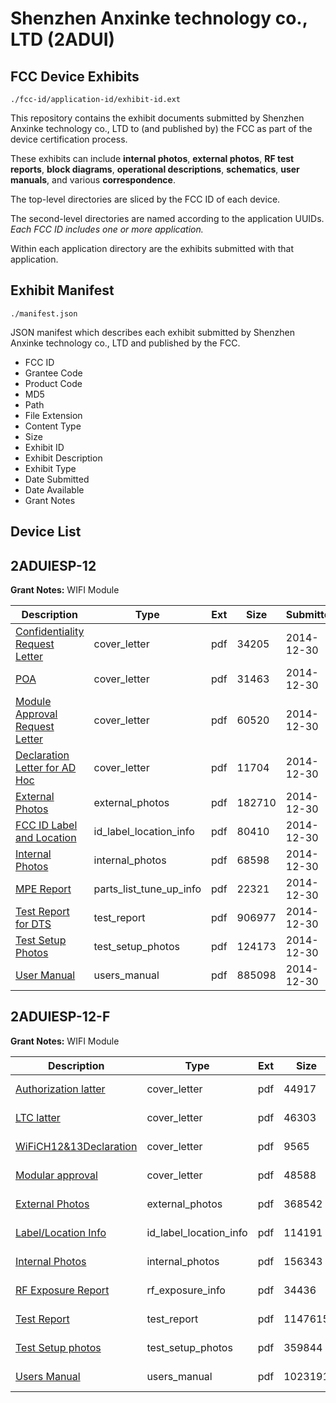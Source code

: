 # Shenzhen Anxinke technology co., LTD (2ADUI)
## FCC Device Exhibits

```
./fcc-id/application-id/exhibit-id.ext
```

This repository contains the exhibit documents submitted by Shenzhen Anxinke technology co., LTD to (and published by) the FCC as part of the device certification process.

These exhibits can include **internal photos**, **external photos**, **RF test reports**, **block diagrams**, **operational descriptions**, **schematics**, **user manuals**, and various **correspondence**.

The top-level directories are sliced by the FCC ID of each device.

The second-level directories are named according to the application UUIDs. *Each FCC ID includes one or more application.*

Within each application directory are the exhibits submitted with that application. 

## Exhibit Manifest

```
./manifest.json
```

JSON manifest which describes each exhibit submitted by Shenzhen Anxinke technology co., LTD and published by the FCC.

- FCC ID
- Grantee Code
- Product Code
- MD5
- Path
- File Extension
- Content Type
- Size
- Exhibit ID
- Exhibit Description
- Exhibit Type
- Date Submitted
- Date Available
- Grant Notes

## Device List
## 2ADUIESP-12
**Grant Notes:** WIFI Module

| Description | Type | Ext | Size | Submitted | Available |
| ----------- | ---- | --- | ---- | --------- | --------- |
| [Confidentiality Request Letter](2ADUIESP-12/eb21982b25183dadf5e0f53a633d533f/2487394.pdf) | cover_letter | pdf | 34205 | 2014-12-30 | 2014-12-30 |
| [POA](2ADUIESP-12/eb21982b25183dadf5e0f53a633d533f/2487395.pdf) | cover_letter | pdf | 31463 | 2014-12-30 | 2014-12-30 |
| [Module Approval Request Letter](2ADUIESP-12/eb21982b25183dadf5e0f53a633d533f/2487396.pdf) | cover_letter | pdf | 60520 | 2014-12-30 | 2014-12-30 |
| [Declaration Letter for AD Hoc](2ADUIESP-12/eb21982b25183dadf5e0f53a633d533f/2487403.pdf) | cover_letter | pdf | 11704 | 2014-12-30 | 2014-12-30 |
| [External Photos](2ADUIESP-12/eb21982b25183dadf5e0f53a633d533f/2487397.pdf) | external_photos | pdf | 182710 | 2014-12-30 | 2014-12-30 |
| [FCC ID Label and Location](2ADUIESP-12/eb21982b25183dadf5e0f53a633d533f/2487399.pdf) | id_label_location_info | pdf | 80410 | 2014-12-30 | 2014-12-30 |
| [Internal Photos](2ADUIESP-12/eb21982b25183dadf5e0f53a633d533f/2487398.pdf) | internal_photos | pdf | 68598 | 2014-12-30 | 2014-12-30 |
| [MPE Report](2ADUIESP-12/eb21982b25183dadf5e0f53a633d533f/2487402.pdf) | parts_list_tune_up_info | pdf | 22321 | 2014-12-30 | 2014-12-30 |
| [Test Report for DTS](2ADUIESP-12/eb21982b25183dadf5e0f53a633d533f/2487401.pdf) | test_report | pdf | 906977 | 2014-12-30 | 2014-12-30 |
| [Test Setup Photos](2ADUIESP-12/eb21982b25183dadf5e0f53a633d533f/2487400.pdf) | test_setup_photos | pdf | 124173 | 2014-12-30 | 2014-12-30 |
| [User Manual](2ADUIESP-12/eb21982b25183dadf5e0f53a633d533f/2487404.pdf) | users_manual | pdf | 885098 | 2014-12-30 | 2014-12-30 |
## 2ADUIESP-12-F
**Grant Notes:** WIFI Module

| Description | Type | Ext | Size | Submitted | Available |
| ----------- | ---- | --- | ---- | --------- | --------- |
| [Authorization latter](2ADUIESP-12-F/5f71b59779f9a5a0f9d55c7fec00bc2d/2752705.pdf) | cover_letter | pdf | 44917 | 2015-09-18 | 2015-09-18 |
| [LTC latter](2ADUIESP-12-F/5f71b59779f9a5a0f9d55c7fec00bc2d/2752706.pdf) | cover_letter | pdf | 46303 | 2015-09-18 | 2015-09-18 |
| [WiFiCH12&13Declaration](2ADUIESP-12-F/5f71b59779f9a5a0f9d55c7fec00bc2d/2752707.pdf) | cover_letter | pdf | 9565 | 2015-09-18 | 2015-09-18 |
| [Modular approval](2ADUIESP-12-F/5f71b59779f9a5a0f9d55c7fec00bc2d/2752708.pdf) | cover_letter | pdf | 48588 | 2015-09-18 | 2015-09-18 |
| [External Photos](2ADUIESP-12-F/5f71b59779f9a5a0f9d55c7fec00bc2d/2752710.pdf) | external_photos | pdf | 368542 | 2015-09-18 | 2015-09-18 |
| [Label/Location Info](2ADUIESP-12-F/5f71b59779f9a5a0f9d55c7fec00bc2d/2752711.pdf) | id_label_location_info | pdf | 114191 | 2015-09-18 | 2015-09-18 |
| [Internal Photos](2ADUIESP-12-F/5f71b59779f9a5a0f9d55c7fec00bc2d/2752712.pdf) | internal_photos | pdf | 156343 | 2015-09-18 | 2015-09-18 |
| [RF Exposure Report](2ADUIESP-12-F/5f71b59779f9a5a0f9d55c7fec00bc2d/2752714.pdf) | rf_exposure_info | pdf | 34436 | 2015-09-18 | 2015-09-18 |
| [Test Report](2ADUIESP-12-F/5f71b59779f9a5a0f9d55c7fec00bc2d/2752716.pdf) | test_report | pdf | 1147615 | 2015-09-18 | 2015-09-18 |
| [Test Setup photos](2ADUIESP-12-F/5f71b59779f9a5a0f9d55c7fec00bc2d/2752717.pdf) | test_setup_photos | pdf | 359844 | 2015-09-18 | 2015-09-18 |
| [Users Manual](2ADUIESP-12-F/5f71b59779f9a5a0f9d55c7fec00bc2d/2752718.pdf) | users_manual | pdf | 1023191 | 2015-09-18 | 2015-09-18 |
